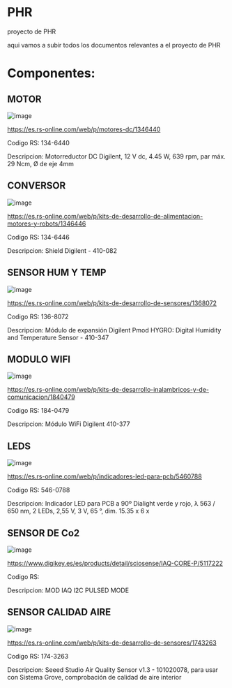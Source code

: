# PHR
proyecto de PHR


aqui vamos a subir todos los documentos relevantes a el proyecto de PHR


# Componentes:

## **MOTOR**

![image](https://user-images.githubusercontent.com/51059877/235188877-fc8c0f26-22bc-4de2-9323-cb168545f321.png)

https://es.rs-online.com/web/p/motores-dc/1346440

Codigo RS: 134-6440

Descripcion: Motorreductor DC Digilent, 12 V dc, 4.45 W, 639 rpm, par máx. 29 Ncm, Ø de eje 4mm



## **CONVERSOR**

![image](https://user-images.githubusercontent.com/51059877/235191069-fcf59f8e-1d13-42ec-82df-d448f6b4f3da.png)

https://es.rs-online.com/web/p/kits-de-desarrollo-de-alimentacion-motores-y-robots/1346446

Codigo RS: 134-6446

Descripcion: Shield Digilent - 410-082



## **SENSOR HUM Y TEMP**

![image](https://user-images.githubusercontent.com/51059877/235191558-50789604-fcda-4fb8-9e4a-7344c630c5a1.png)

https://es.rs-online.com/web/p/kits-de-desarrollo-de-sensores/1368072


Codigo RS: 136-8072

Descripcion: Módulo de expansión Digilent Pmod HYGRO: Digital Humidity and Temperature Sensor - 410-347



## **MODULO WIFI**

![image](https://user-images.githubusercontent.com/51059877/235192000-a4ca39b7-f37a-469c-b85a-826e4d356ea6.png)

https://es.rs-online.com/web/p/kits-de-desarrollo-inalambricos-y-de-comunicacion/1840479

Codigo RS: 184-0479

Descripcion: Módulo WiFi Digilent 410-377



## **LEDS**

![image](https://user-images.githubusercontent.com/51059877/235192456-9eb19a66-d1f0-4b81-9231-f7b8b9929ccd.png)

https://es.rs-online.com/web/p/indicadores-led-para-pcb/5460788

Codigo RS: 546-0788

Descripcion: Indicador LED para PCB a 90º Dialight verde y rojo, λ 563 / 650 nm, 2 LEDs, 2,55 V, 3 V, 65 °, dim. 15.35 x 6 x



## **SENSOR DE Co2**

![image](https://user-images.githubusercontent.com/51059877/235197732-a936c133-d8c2-4310-ab06-a976cd63f7d6.png)

https://www.digikey.es/es/products/detail/sciosense/IAQ-CORE-P/5117222

Codigo RS: 

Descripcion: MOD IAQ I2C PULSED MODE



## **SENSOR CALIDAD AIRE**

![image](https://user-images.githubusercontent.com/51059877/235193558-786dcf83-f451-46cd-9e7f-0e588db4f815.png)

https://es.rs-online.com/web/p/kits-de-desarrollo-de-sensores/1743263

Codigo RS: 174-3263

Descripcion: Seeed Studio Air Quality Sensor v1.3 - 101020078, para usar con Sistema Grove, comprobación de calidad de aire interior



